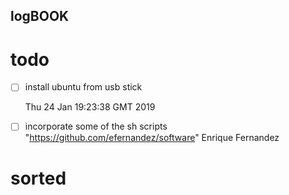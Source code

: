 logBOOK
---

# todo

* [ ] install ubuntu from usb stick

	Thu 24 Jan 19:23:38 GMT 2019

* [ ] incorporate some of the sh scripts	
	"https://github.com/efernandez/software"
	Enrique Fernandez



# sorted



